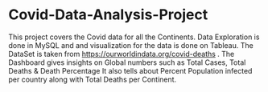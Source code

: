 # Covid-Data-Analysis-Project

This project covers the Covid data for all the Continents.
Data Exploration is done in MySQL and and visualization for the data is done on Tableau.
The DataSet is taken from https://ourworldindata.org/covid-deaths .
The Dashboard gives insights on Global numbers such as Total Cases, Total Deaths & Death Percentage
It also tells about Percent Population infected per country along with Total Deaths per Continent.
